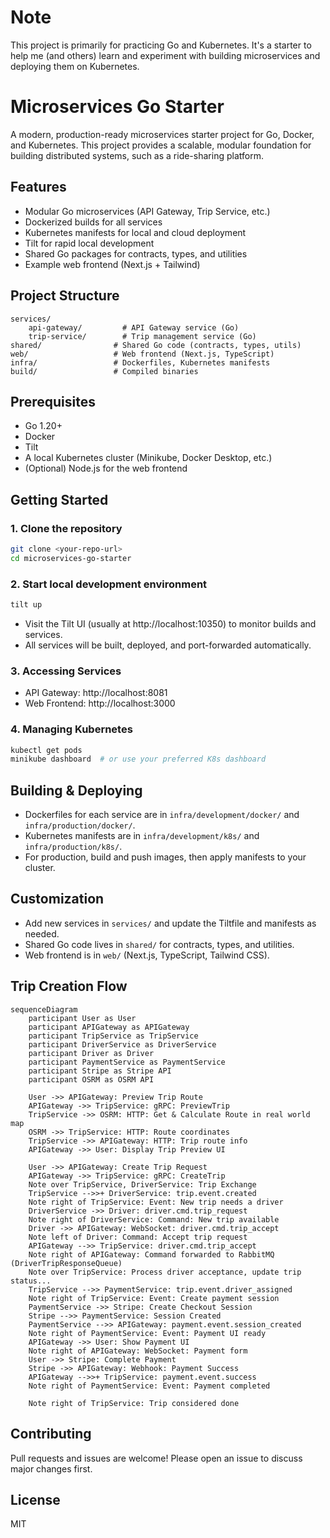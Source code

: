 # Note

This project is primarily for practicing Go and Kubernetes. It's a starter to help me (and others) learn and experiment with building microservices and deploying them on Kubernetes.

# Microservices Go Starter

A modern, production-ready microservices starter project for Go, Docker, and Kubernetes. This project provides a scalable, modular foundation for building distributed systems, such as a ride-sharing platform.

## Features

- Modular Go microservices (API Gateway, Trip Service, etc.)
- Dockerized builds for all services
- Kubernetes manifests for local and cloud deployment
- Tilt for rapid local development
- Shared Go packages for contracts, types, and utilities
- Example web frontend (Next.js + Tailwind)

## Project Structure

```
services/
	api-gateway/         # API Gateway service (Go)
	trip-service/        # Trip management service (Go)
shared/                # Shared Go code (contracts, types, utils)
web/                   # Web frontend (Next.js, TypeScript)
infra/                 # Dockerfiles, Kubernetes manifests
build/                 # Compiled binaries
```

## Prerequisites

- Go 1.20+
- Docker
- Tilt
- A local Kubernetes cluster (Minikube, Docker Desktop, etc.)
- (Optional) Node.js for the web frontend

## Getting Started

### 1. Clone the repository

```bash
git clone <your-repo-url>
cd microservices-go-starter
```

### 2. Start local development environment

```bash
tilt up
```

- Visit the Tilt UI (usually at http://localhost:10350) to monitor builds and services.
- All services will be built, deployed, and port-forwarded automatically.

### 3. Accessing Services

- API Gateway: http://localhost:8081
- Web Frontend: http://localhost:3000

### 4. Managing Kubernetes

```bash
kubectl get pods
minikube dashboard  # or use your preferred K8s dashboard
```

## Building & Deploying

- Dockerfiles for each service are in `infra/development/docker/` and `infra/production/docker/`.
- Kubernetes manifests are in `infra/development/k8s/` and `infra/production/k8s/`.
- For production, build and push images, then apply manifests to your cluster.

## Customization

- Add new services in `services/` and update the Tiltfile and manifests as needed.
- Shared Go code lives in `shared/` for contracts, types, and utilities.
- Web frontend is in `web/` (Next.js, TypeScript, Tailwind CSS).

## Trip Creation Flow

```mermaid
sequenceDiagram
	participant User as User
	participant APIGateway as APIGateway
	participant TripService as TripService
	participant DriverService as DriverService
	participant Driver as Driver
	participant PaymentService as PaymentService
	participant Stripe as Stripe API
	participant OSRM as OSRM API

	User ->> APIGateway: Preview Trip Route
	APIGateway ->> TripService: gRPC: PreviewTrip
	TripService ->> OSRM: HTTP: Get & Calculate Route in real world map
	OSRM ->> TripService: HTTP: Route coordinates
	TripService ->> APIGateway: HTTP: Trip route info
	APIGateway ->> User: Display Trip Preview UI

	User ->> APIGateway: Create Trip Request
	APIGateway ->> TripService: gRPC: CreateTrip
	Note over TripService, DriverService: Trip Exchange
	TripService -->>+ DriverService: trip.event.created
	Note right of TripService: Event: New trip needs a driver
	DriverService ->> Driver: driver.cmd.trip_request
	Note right of DriverService: Command: New trip available
	Driver ->> APIGateway: WebSocket: driver.cmd.trip_accept
	Note left of Driver: Command: Accept trip request
	APIGateway -->> TripService: driver.cmd.trip_accept
	Note right of APIGateway: Command forwarded to RabbitMQ (DriverTripResponseQueue)
	Note over TripService: Process driver acceptance, update trip status...
	TripService -->> PaymentService: trip.event.driver_assigned
	Note right of TripService: Event: Create payment session
	PaymentService ->> Stripe: Create Checkout Session
	Stripe -->> PaymentService: Session Created
	PaymentService -->> APIGateway: payment.event.session_created
	Note right of PaymentService: Event: Payment UI ready
	APIGateway ->> User: Show Payment UI
	Note right of APIGateway: WebSocket: Payment form
	User ->> Stripe: Complete Payment
	Stripe ->> APIGateway: Webhook: Payment Success
	APIGateway -->>+ TripService: payment.event.success
	Note right of PaymentService: Event: Payment completed

	Note right of TripService: Trip considered done
```

## Contributing

Pull requests and issues are welcome! Please open an issue to discuss major changes first.

## License

MIT
